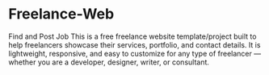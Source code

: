 # Freelance-Web
Find and Post Job
This is a free freelance website template/project built to help freelancers showcase their services, portfolio, and contact details. It is lightweight, responsive, and easy to customize for any type of freelancer — whether you are a developer, designer, writer, or consultant.

